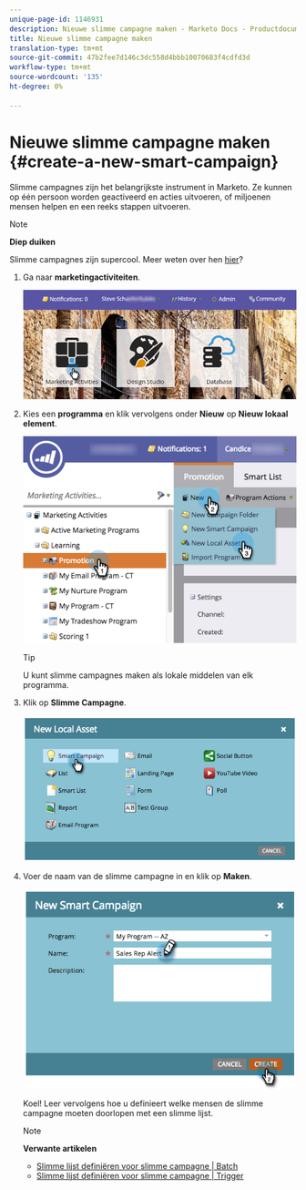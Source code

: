 ```yaml
---
unique-page-id: 1146931
description: Nieuwe slimme campagne maken - Marketo Docs - Productdocumentatie
title: Nieuwe slimme campagne maken
translation-type: tm+mt
source-git-commit: 47b2fee7d146c3dc558d4bbb10070683f4cdfd3d
workflow-type: tm+mt
source-wordcount: '135'
ht-degree: 0%

---
```



# Nieuwe slimme campagne maken {#create-a-new-smart-campaign}

Slimme campagnes zijn het belangrijkste instrument in Marketo. Ze kunnen op één persoon worden geactiveerd en acties uitvoeren, of miljoenen mensen helpen en een reeks stappen uitvoeren.

>[!NOTE]
>
>**Diep duiken**
>
>Slimme campagnes zijn supercool. Meer weten over hen [hier](../../../../product-docs/core-marketo-concepts/smart-campaigns/understanding-smart-campaigns.md)?

1. Ga naar **marketingactiviteiten**.

   ![](assets/login-marketing-activities.png)

1. Kies een **programma** en klik vervolgens onder **Nieuw** op **Nieuw lokaal element**.

   ![](assets/program-localassethands.png)

   >[!TIP]
   >
   >U kunt slimme campagnes maken als lokale middelen van elk programma.

1. Klik op **Slimme Campagne**.

   ![](assets/image2014-9-19-15-3a9-3a51.png)

1. Voer de naam van de slimme campagne in en klik op **Maken**.

   ![](assets/image2014-9-19-15-3a10-3a41.png)

   Koel! Leer vervolgens hoe u definieert welke mensen de slimme campagne moeten doorlopen met een slimme lijst.

   >[!NOTE]
   >
   >**Verwante artikelen**
   >
   >    
   >    
   >    * [Slimme lijst definiëren voor slimme campagne | Batch](define-smart-list-for-smart-campaign-batch.md)
   >    * [Slimme lijst definiëren voor slimme campagne | Trigger](define-smart-list-for-smart-campaign-trigger.md)


